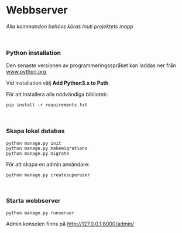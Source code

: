 # Webbserver

*Alla kommandon behövs köras inuti projektets mapp*

<br/>

### Python installation

Den senaste versionen av programmeringsspråket kan laddas ner från <a href="https://www.python.org/downloads/">www.python.org</a>

Vid installation välj **Add Python3.x to Path**.

För att installera alla nödvändiga bibliotek:
```
pip install -r requirements.txt
```

<br/>

### Skapa lokal databas
```
python manage.py init
python manage.py makemigrations
python manage.py migrate
```

För att skapa en admin användare:
```
python manage.py createsuperuser
```

<br/>

### Starta webbserver

```
python manage.py runserver
```

Admin konsolen finns på http://127.0.0.1:8000/admin/









